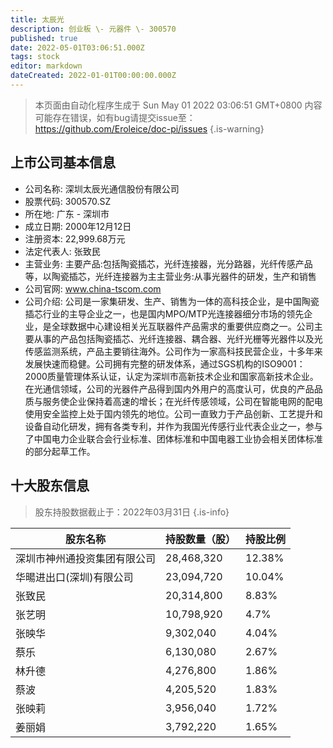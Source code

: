 ```yaml
---
title: 太辰光
description: 创业板 \- 元器件 \- 300570
published: true
date: 2022-05-01T03:06:51.000Z
tags: stock
editor: markdown
dateCreated: 2022-01-01T00:00:00.000Z
---
```


> 本页面由自动化程序生成于 Sun May 01 2022 03:06:51 GMT+0800
> 内容可能存在错误，如有bug请提交issue至：https://github.com/Eroleice/doc-pi/issues
{.is-warning}

## 上市公司基本信息
- 公司名称: 深圳太辰光通信股份有限公司
- 股票代码: 300570.SZ
- 所在地: 广东 - 深圳市
- 成立日期: 2000年12月12日
- 注册资本: 22,999.68万元
- 法定代表人: 张致民
- 主营业务: 主要产品:包括陶瓷插芯，光纤连接器，光分路器，光纤传感产品等，以陶瓷插芯，光纤连接器为主主营业务:从事光器件的研发，生产和销售
- 公司官网: www.china-tscom.com
- 公司介绍: 公司是一家集研发、生产、销售为一体的高科技企业，是中国陶瓷插芯行业的主导企业之一，也是国内MPO/MTP光连接器细分市场的领先企业，是全球数据中心建设相关光互联器件产品需求的重要供应商之一。公司主要从事的产品包括陶瓷插芯、光纤连接器、耦合器、光纤光栅等光器件以及光传感监测系统，产品主要销往海外。公司作为一家高科技民营企业，十多年来发展快速而稳健。公司拥有完整的研发体系，通过SGS机构的ISO9001：2000质量管理体系认证，认定为深圳市高新技术企业和国家高新技术企业。在光通信领域，公司的光器件产品得到国内外用户的高度认可，优良的产品品质与服务使企业保持着高速的增长；在光纤传感领域，公司在智能电网的配电使用安全监控上处于国内领先的地位。公司一直致力于产品创新、工艺提升和设备自动化研发，拥有各类专利，并作为我国光传感行业代表企业之一，参与了中国电力企业联合会行业标准、团体标准和中国电器工业协会相关团体标准的部分起草工作。


## 十大股东信息
> 股东持股数据截止于：2022年03月31日
{.is-info}

| 股东名称 | 持股数量（股） | 持股比例 |
| --- | --- | --- |
| 深圳市神州通投资集团有限公司 | 28,468,320 | 12.38% |
| 华暘进出口(深圳)有限公司 | 23,094,720 | 10.04% |
| 张致民 | 20,314,800 | 8.83% |
| 张艺明 | 10,798,920 | 4.7% |
| 张映华 | 9,302,040 | 4.04% |
| 蔡乐 | 6,130,080 | 2.67% |
| 林升德 | 4,276,800 | 1.86% |
| 蔡波 | 4,205,520 | 1.83% |
| 张映莉 | 3,956,040 | 1.72% |
| 姜丽娟 | 3,792,220 | 1.65% |




